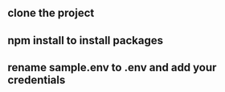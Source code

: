 ## clone the project

## npm install to install packages

## rename sample.env to .env and add your credentials
